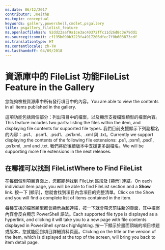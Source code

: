 ```yaml
---
ms.date: 06/12/2017
contributor: JKeithB
ms.topic: conceptual
keywords: gallery,powershell,cmdlet,psgallery
title: psgallery_filelist_feature
ms.openlocfilehash: 92dd22aaf9a1ce3ac40372ffc11d26d8c3e79dd1
ms.sourcegitcommit: cf195b090b3223fa4917206dfec7f0b603873cdf
ms.translationtype: HT
ms.contentlocale: zh-TW
ms.lasthandoff: 04/09/2018
---
```

# <a name="filelist-feature-in-the-gallery"></a><span data-ttu-id="511b9-103">資源庫中的 FileList 功能</span><span class="sxs-lookup"><span data-stu-id="511b9-103">FileList Feature in the Gallery</span></span>

<span data-ttu-id="511b9-104">您能夠檢視資源庫中所有發行項目中的內容。</span><span class="sxs-lookup"><span data-stu-id="511b9-104">You are able to view the contents in all items published in the gallery.</span></span>

<span data-ttu-id="511b9-105">這項功能包括兩個部分：列出項目中的檔案，以及顯示支援檔案類型的檔案內容。</span><span class="sxs-lookup"><span data-stu-id="511b9-105">This feature includes two parts: listing the files within the item, and displaying file contents for supported file types.</span></span> <span data-ttu-id="511b9-106">我們目前支援顯示下列副檔名的內容：.ps1、.psm1、.psd1、.ps1xml、.xml 與 .txt。</span><span class="sxs-lookup"><span data-stu-id="511b9-106">Currently we support displaying the contents of the following file extensions: .ps1, .psm1, .psd1, .ps1xml, .xml and .txt.</span></span> <span data-ttu-id="511b9-107">我們將於後續版本中支援更多副檔名。</span><span class="sxs-lookup"><span data-stu-id="511b9-107">We will be supporting more file extensions in the next releases.</span></span>

## <a name="where-to-find-filelist"></a><span data-ttu-id="511b9-108">在哪裡可以找到 FileList</span><span class="sxs-lookup"><span data-stu-id="511b9-108">Where to Find FileList</span></span>
<span data-ttu-id="511b9-109">在每個個別項目頁面上，您都能夠找到 FileList 區段及 [顯示] 連結。</span><span class="sxs-lookup"><span data-stu-id="511b9-109">On each individual item page, you will be able to find FileList section and a **Show** link.</span></span> <span data-ttu-id="511b9-110">按一下 [顯示]，您就會找到項目內含項目的完整清單。</span><span class="sxs-lookup"><span data-stu-id="511b9-110">Click on the Show and you will find a complete list of items contained in the item.</span></span>

<span data-ttu-id="511b9-111">每種支援的檔案類型都會顯示為超連結，按一下就會帶您前往新的頁面，其中檔案內容會反白顯示 PowerShell 語法。</span><span class="sxs-lookup"><span data-stu-id="511b9-111">Each supported file type is displayed as a hyperlink, and clicking it will take you to a new page with file contents displayed in PowerShell syntax highlighting.</span></span> <span data-ttu-id="511b9-112">按一下顯示於畫面頂端的項目標題或版本，您就能回到項目詳細資料頁面。</span><span class="sxs-lookup"><span data-stu-id="511b9-112">Clicking on the title or the version of the item, which is displayed at the top of the screen, will bring you back to item detail page.</span></span>